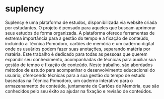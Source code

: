 # suplency
 
Suplency é uma plataforma de estudos, disponibilizada via website criada por estudantes. O projeto é pensado para aqueles que buscam aprimorar seus estudos de forma organizada. A plataforma oferece ferramentas de extrema importância para a gestão do tempo e a fixação de conteúdo, incluindo a Técnica Pomodoro, cartões de memória e um caderno digital onde os usuários podem fazer suas anotações, separando matéria por matéria. Este trabalho é dedicado para todas as pessoas que querem expandir seu conhecimento, acompanhadas de técnicas para auxiliar sua gestão de tempo e fixação de conteúdo. Neste trabalho, são abordados métodos de estudo para acompanhar o desenvolvimento educacional do usuário, oferecendo técnicas para a sua gestão do tempo de estudo baseadas na Técnica Pomodoro, um caderno interativo para o armazenamento de conteúdo, juntamente de Cartões de Memória, que são conhecidos pelo seu êxito ao ajudar na fixação e revisão de conteúdos.
